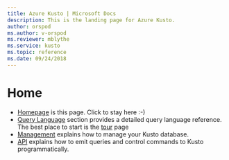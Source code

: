 ```yaml
---
title: Azure Kusto | Microsoft Docs
description: This is the landing page for Azure Kusto.
author: orspod
ms.author: v-orspod
ms.reviewer: mblythe
ms.service: kusto
ms.topic: reference
ms.date: 09/24/2018
---
```

# Home
* [Homepage](./index.md) is this page. Click to stay here :-)
* [Query Language](./query/essentials/overview.md) section provides a detailed query language reference. The best place to start is the [tour](./query/tutorial.md) page
* [Management](./management/overview.md) explains how to manage your Kusto database.
* [API](./api/overview.md) explains how to emit queries and control commands to Kusto programmatically.